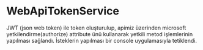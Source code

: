 # WebApiTokenService
JWT (json web token) ile token oluşturulup, apimiz üzerinden microsoft yetkilendirme(authorize) attribute ünü kullanarak yetkili metod işlemlerinin yapılması sağlandı. İsteklerin yapılması bir console uygulamasıyla tetiklendi.
